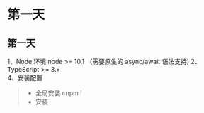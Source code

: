 # 第一天

## 第一天 ##

1、Node 环境 node >= 10.1 （需要原生的 async/await 语法支持)
2、TypeScript >= 3.x  
4、安装配置
> - 全局安装 cnpm i
> - 安装 

